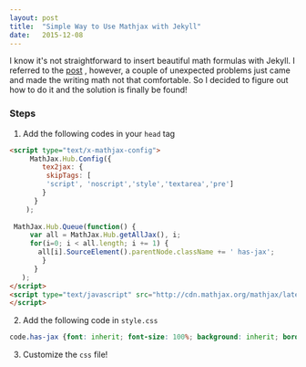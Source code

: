 ```yaml
---
layout: post
title:  "Simple Way to Use Mathjax with Jekyll"
date:   2015-12-08
---
```

<span class="dropcap">I</span> know it's not straightforward to insert beautiful math formulas with Jekyll. I referred to the [post](http://stackoverflow.com/questions/10987992/using-mathjax-with-jekyll) , however, 
a couple of unexpected problems just came and made the writing math not that comfortable. So I decided to figure out how to do it and the solution is finally be found!

### Steps
1.  Add the following codes in your `head` tag
```html
<script type="text/x-mathjax-config">
     MathJax.Hub.Config({
        tex2jax: {
         skipTags: [
         'script', 'noscript','style','textarea','pre']
        }
      }
    );
  
 MathJax.Hub.Queue(function() {
     var all = MathJax.Hub.getAllJax(), i;
     for(i=0; i < all.length; i += 1) {
       all[i].SourceElement().parentNode.className += ' has-jax';
        }     
      }
   );
</script>      
<script type="text/javascript" src="http://cdn.mathjax.org/mathjax/latest/MathJax.js?config=TeX-AMS MML_HTMLorMML"> 
</script>
```
2.  Add the following code in `style.css`
```css
code.has-jax {font: inherit; font-size: 100%; background: inherit; border: inherit;}
```
3.  Customize the `css` file!
